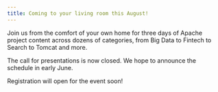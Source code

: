```yaml
---
title: Coming to your living room this August!
---
```

Join us from the comfort of your own home for three days of Apache project content across dozens of categories, from Big Data to Fintech to Search to Tomcat and more.

The call for presentations is now closed. We hope to announce the schedule in early June.

Registration will open for the event soon!
